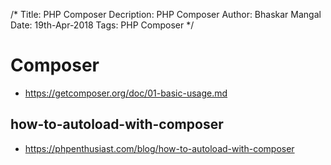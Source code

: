 /*
Title: PHP Composer
Decription: PHP Composer
Author: Bhaskar Mangal
Date: 19th-Apr-2018
Tags: PHP Composer
*/

# Composer
- https://getcomposer.org/doc/01-basic-usage.md

## how-to-autoload-with-composer
- https://phpenthusiast.com/blog/how-to-autoload-with-composer